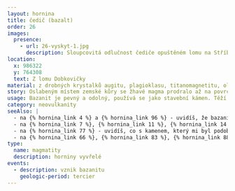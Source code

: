 ```yaml
---
layout: hornina
title: čedič (bazalt)
order: 26
images:
  presence:
    - url: 26-vyskyt-1.jpg
      description: Sloupcovitá odlučnost čediče opuštěném lomu na Stříbrném vrchu
location:
  x: 986322
  y: 764308
  text: Z lomu Dobkovičky
material: z drobných krystalků augitu, plagioklasu, titanomagnetitu, olivínu, nefelínu, natrolitu, analcimu, biotitu, mikrolitu a kalcitu
story: Oslabeným místem zemské kůry se žhavé magma prodralo až na povrch. Z řady sopek střídavě vytékala láva a vyletovala oblaka popela a kamenů. Z lávy, která utuhla v přívodním kanálu sopky - sopouchu, vznikla pevná hornina - bazanit. Při chladnutí bazanit rozpukal na nepravidelné sloupce. Později eroze zničila sopečný kužel, tvořený popelem a struskou a odkryla odolný bazanitový sopouch.
usage: Bazanit je pevný a odolný, používá se jako stavební kámen. Těží se v lomu, drtí se na menší kousky, které se pak třídí podle velikosti. Přidává se do betonových a asfaltových směsí pro stavební účely.
category: neovulkanity
seeAlso: |
  - na {% hornina_link 4 %} a {% hornina_link 96 %} - uvidíš, že bazanity v terciéru vznikaly i na jiných místech a mohou vypadat různě
  - na {% hornina_link 7 %}, {% hornina_link 11 %}, {% hornina_link 14 %}, {% hornina_link 27 %}, {% hornina_link 30 %}, {% hornina_link 37 %}, {% hornina_link 38 %}, {% hornina_link 57 %}, {% hornina_link 70 %} a {% hornina_link 78 %} - uvidíš, že výlevné vyvřeliny vznikaly v různých obdobích a v různých prostředích a že mohou mít mnoho podob                                                                            
  - na {% hornina_link 77 %} - uvidíš, co s kamenem, který mi byl podobný udělala slabá metamorfóza
  - na {% hornina_link 66 %}, {% hornina_link 83 %}, {% hornina_link 88 %} a {% hornina_link 95 %} - uvidíš, jak vypadají kameny, které se mi kdysy podobaly a prošly silnou metamorfózou 
type:
  name: magmatity
  description: horniny vyvřelé
events:
  - description: vznik bazanitu
    geologic-period: tercier
---
```


